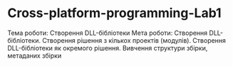 # Cross-platform-programming-Lab1
Тема роботи: Створення DLL-бібліотеки
Мета роботи: Створення DLL-бібліотеки. Створення рішення
з кількох проектів (модулів). Створення DLL-бібліотеки як
окремого рішення. Вивчення структури збірки, метаданих
збірки
